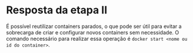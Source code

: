 # Resposta da etapa II
É possível reutilizar containers parados, o que pode ser útil para evitar a sobrecarga de criar e configurar novos containers sem necessidade. O comando necessário para realizar essa operação é `docker start <nome ou id do container>`.